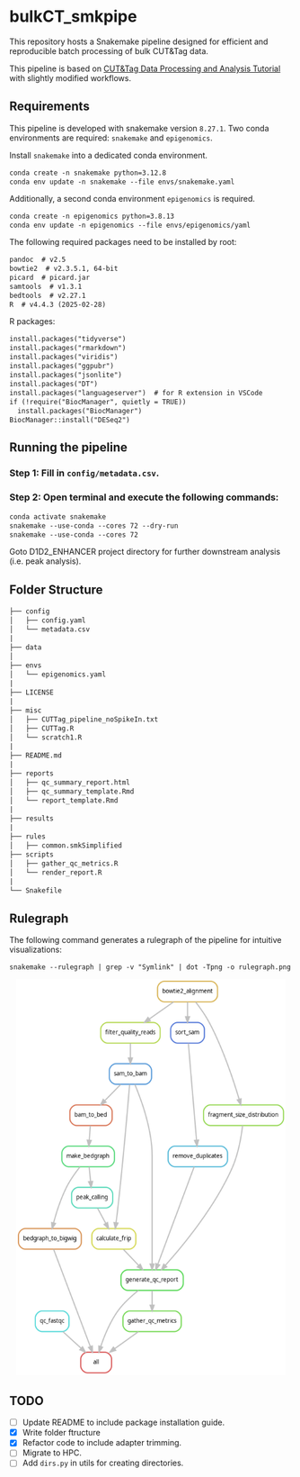 # bulkCT_smkpipe

This repository hosts a Snakemake pipeline designed for efficient and reproducible batch processing of bulk CUT&Tag data.

This pipeline is based on [CUT&Tag Data Processing and Analysis Tutorial](https://yezhengstat.github.io/CUTTag_tutorial/) with slightly modified workflows.

## Requirements

This pipeline is developed with snakemake version `8.27.1`. Two conda environments are required: `snakemake` and `epigenomics`.

Install `snakemake` into a dedicated conda environment. 
```
conda create -n snakemake python=3.12.8
conda env update -n snakemake --file envs/snakemake.yaml
```

Additionally, a second conda environment `epigenomics` is required.
```
conda create -n epigenomics python=3.8.13
conda env update -n epigenomics --file envs/epigenomics/yaml
```

The following required packages need to be installed by root:
```
pandoc  # v2.5
bowtie2  # v2.3.5.1, 64-bit
picard  # picard.jar
samtools  # v1.3.1
bedtools  # v2.27.1
R  # v4.4.3 (2025-02-28)
```

R packages:
```
install.packages("tidyverse")
install.packages("rmarkdown")
install.packages("viridis")
install.packages("ggpubr")
install.packages("jsonlite")
install.packages("DT")
install.packages("languageserver")  # for R extension in VSCode
if (!require("BiocManager", quietly = TRUE))
  install.packages("BiocManager")
BiocManager::install("DESeq2")
```

## Running the pipeline

### Step 1: Fill in `config/metadata.csv`.

### Step 2: Open terminal and execute the following commands:
```
conda activate snakemake
snakemake --use-conda --cores 72 --dry-run
snakemake --use-conda --cores 72
```

Goto D1D2_ENHANCER project directory for further downstream analysis (i.e. peak analysis).

## Folder Structure

```
├── config
│   ├── config.yaml
│   └── metadata.csv
|
├── data
│
├── envs
│   └── epigenomics.yaml
|
├── LICENSE
|
├── misc
│   ├── CUTTag_pipeline_noSpikeIn.txt
│   ├── CUTTag.R
│   └── scratch1.R
|
├── README.md
|
├── reports
│   ├── qc_summary_report.html
│   ├── qc_summary_template.Rmd
│   └── report_template.Rmd
|
├── results
|
├── rules
│   ├── common.smkSimplified
├── scripts
│   ├── gather_qc_metrics.R
│   └── render_report.R
|
└── Snakefile
```

## Rulegraph

The following command generates a rulegraph of the pipeline for intuitive visualizations:
```
snakemake --rulegraph | grep -v "Symlink" | dot -Tpng -o rulegraph.png
```

<p align="center">
  <img width="480"  src="https://github.com/RuiyuRayWang/bulkCT_smkpipe/blob/master/rulegraph.png">
</p>

## TODO

- [ ] Update README to include package installation guide.
- [x] Write folder ftructure
- [x] Refactor code to include adapter trimming.
- [ ] Migrate to HPC.
- [ ] Add `dirs.py` in utils for creating directories.